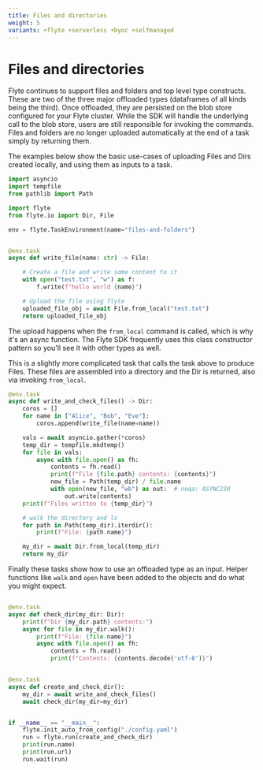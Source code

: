 ```yaml
---
title: Files and directories
weight: 5
variants: +flyte +serverless +byoc +selfmanaged
---
```


# Files and directories

Flyte continues to support files and folders and top level type constructs. These are two of the three major offloaded types
(dataframes of all kinds being the third). Once offloaded, they are persisted on the blob store configured for your Flyte cluster.
While the SDK will handle the underlying call to the blob store, users are still responsible for invoking the commands.
Files and folders are no longer uploaded automatically at the end of a task simply by returning them.

The examples below show the basic use-cases of uploading Files and Dirs created locally, and using them as inputs to a task.

```python
import asyncio
import tempfile
from pathlib import Path

import flyte
from flyte.io import Dir, File

env = flyte.TaskEnvironment(name="files-and-folders")


@env.task
async def write_file(name: str) -> File:

    # Create a file and write some content to it
    with open("test.txt", "w") as f:
        f.write(f"hello world {name}")

    # Upload the file using flyte
    uploaded_file_obj = await File.from_local("test.txt")
    return uploaded_file_obj

```

The upload happens when the `from_local` command is called, which is why it's an async function. The Flyte SDK frequently
uses this class constructor pattern so you'll see it with other types as well.


This is a slightly more complicated task that calls the task above to produce Files. These files are assembled into a directory
and the Dir is returned, also via invoking `from_local`.
```python
@env.task
async def write_and_check_files() -> Dir:
    coros = []
    for name in ["Alice", "Bob", "Eve"]:
        coros.append(write_file(name=name))

    vals = await asyncio.gather(*coros)
    temp_dir = tempfile.mkdtemp()
    for file in vals:
        async with file.open() as fh:
            contents = fh.read()
            print(f"File {file.path} contents: {contents}")
            new_file = Path(temp_dir) / file.name
            with open(new_file, "wb") as out:  # noqa: ASYNC230
                out.write(contents)
    print(f"Files written to {temp_dir}")

    # walk the directory and ls
    for path in Path(temp_dir).iterdir():
        print(f"File: {path.name}")

    my_dir = await Dir.from_local(temp_dir)
    return my_dir
```

Finally these tasks show how to use an offloaded type as an input. Helper functions like `walk` and `open` have been added to the objects
and do what you might expect.

```python

@env.task
async def check_dir(my_dir: Dir):
    print(f"Dir {my_dir.path} contents:")
    async for file in my_dir.walk():
        print(f"File: {file.name}")
        async with file.open() as fh:
            contents = fh.read()
            print(f"Contents: {contents.decode('utf-8')}")


@env.task
async def create_and_check_dir():
    my_dir = await write_and_check_files()
    await check_dir(my_dir=my_dir)


if __name__ == "__main__":
    flyte.init_auto_from_config("./config.yaml")
    run = flyte.run(create_and_check_dir)
    print(run.name)
    print(run.url)
    run.wait(run)

```
